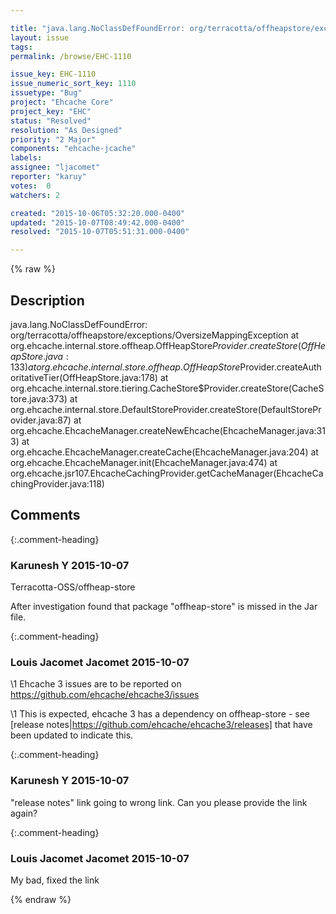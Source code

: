 ```yaml
---

title: "java.lang.NoClassDefFoundError: org/terracotta/offheapstore/exceptions/OversizeMappingException"
layout: issue
tags: 
permalink: /browse/EHC-1110

issue_key: EHC-1110
issue_numeric_sort_key: 1110
issuetype: "Bug"
project: "Ehcache Core"
project_key: "EHC"
status: "Resolved"
resolution: "As Designed"
priority: "2 Major"
components: "ehcache-jcache"
labels: 
assignee: "ljacomet"
reporter: "karuy"
votes:  0
watchers: 2

created: "2015-10-06T05:32:20.000-0400"
updated: "2015-10-07T08:49:42.000-0400"
resolved: "2015-10-07T05:51:31.000-0400"

---
```




{% raw %}



## Description

<div markdown="1" class="description">

java.lang.NoClassDefFoundError: org/terracotta/offheapstore/exceptions/OversizeMappingException
	at org.ehcache.internal.store.offheap.OffHeapStore$Provider.createStore(OffHeapStore.java:133)
	at org.ehcache.internal.store.offheap.OffHeapStore$Provider.createAuthoritativeTier(OffHeapStore.java:178)
	at org.ehcache.internal.store.tiering.CacheStore$Provider.createStore(CacheStore.java:373)
	at org.ehcache.internal.store.DefaultStoreProvider.createStore(DefaultStoreProvider.java:87)
	at org.ehcache.EhcacheManager.createNewEhcache(EhcacheManager.java:313)
	at org.ehcache.EhcacheManager.createCache(EhcacheManager.java:204)
	at org.ehcache.EhcacheManager.init(EhcacheManager.java:474)
	at org.ehcache.jsr107.EhcacheCachingProvider.getCacheManager(EhcacheCachingProvider.java:118)

</div>

## Comments


{:.comment-heading}
### **Karunesh Y** <span class="date">2015-10-07</span>

<div markdown="1" class="comment">

Terracotta-OSS/offheap-store

After investigation found that package "offheap-store" is missed in the Jar file.

</div>


{:.comment-heading}
### **Louis Jacomet Jacomet** <span class="date">2015-10-07</span>

<div markdown="1" class="comment">

\1 Ehcache 3 issues are to be reported on https://github.com/ehcache/ehcache3/issues

\1 This is expected, ehcache 3 has a dependency on offheap-store - see [release notes|https://github.com/ehcache/ehcache3/releases] that have been updated to indicate this.

</div>


{:.comment-heading}
### **Karunesh Y** <span class="date">2015-10-07</span>

<div markdown="1" class="comment">

"release notes" link going to wrong link. Can you please provide the link again?

</div>


{:.comment-heading}
### **Louis Jacomet Jacomet** <span class="date">2015-10-07</span>

<div markdown="1" class="comment">

My bad, fixed the link

</div>



{% endraw %}
